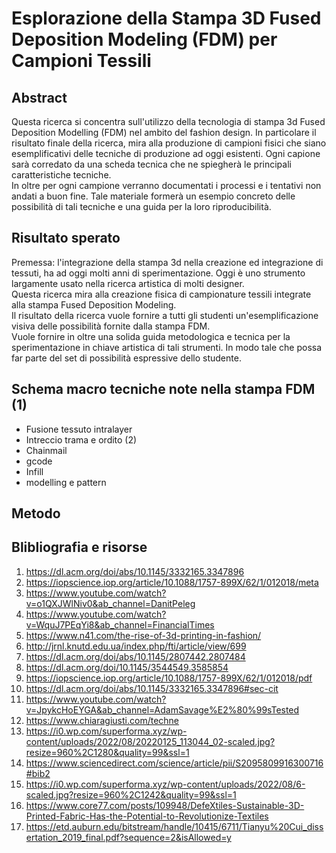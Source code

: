 # Esplorazione della Stampa 3D Fused Deposition Modeling (FDM) per Campioni Tessili


## Abstract

Questa ricerca si concentra sull'utilizzo della tecnologia di stampa 3d Fused Deposition Modelling (FDM) nel ambito del fashion design. In particolare il risultato finale della ricerca, mira alla produzione di campioni fisici che siano esemplificativi delle tecniche di produzione ad oggi esistenti. Ogni capione sarà corredato da una scheda tecnica che ne spiegherà le principali caratteristiche tecniche. <br /> 
In oltre per ogni campione verranno documentati i processi e i tentativi non andati a buon fine. 
Tale materiale formerà un esempio concreto delle possibilità di tali tecniche e una guida per la loro riproducibilità.

## Risultato sperato
Premessa: l'integrazione della stampa 3d nella creazione ed integrazione di tessuti, ha ad oggi molti anni di sperimentazione. Oggi è uno strumento largamente usato nella ricerca artistica di molti designer. <br /> 
Questa ricerca mira alla creazione fisica di campionature tessili integrate alla stampa Fused Deposition Modeling. <br>
Il risultato della ricerca vuole fornire a tutti gli studenti un'esemplificazione visiva delle possibilità fornite dalla stampa FDM. <br /> 
Vuole fornire in oltre una solida guida metodologica e tecnica per la sperimentazione in chiave artistica di tali strumenti. In modo tale che possa far parte del set di possibilità espressive dello studente.


## Schema macro tecniche note nella stampa FDM (1)

- Fusione tessuto intralayer
- Intreccio trama e ordito (2)
- Chainmail
- gcode
- Infill
- modelling e pattern

## Metodo


## Blibliografia e risorse

1. https://dl.acm.org/doi/abs/10.1145/3332165.3347896
2. https://iopscience.iop.org/article/10.1088/1757-899X/62/1/012018/meta
3. https://www.youtube.com/watch?v=o1QXJWlNiv0&ab_channel=DanitPeleg
4. https://www.youtube.com/watch?v=WquJ7PEqYi8&ab_channel=FinancialTimes
5. https://www.n41.com/the-rise-of-3d-printing-in-fashion/
6. http://jrnl.knutd.edu.ua/index.php/fti/article/view/699
7. https://dl.acm.org/doi/abs/10.1145/2807442.2807484
8. https://dl.acm.org/doi/10.1145/3544549.3585854
9. https://iopscience.iop.org/article/10.1088/1757-899X/62/1/012018/pdf
10. https://dl.acm.org/doi/abs/10.1145/3332165.3347896#sec-cit
11. https://www.youtube.com/watch?v=JpykcHoEYGA&ab_channel=AdamSavage%E2%80%99sTested
12. https://www.chiaragiusti.com/techne
13. https://i0.wp.com/superforma.xyz/wp-content/uploads/2022/08/20220125_113044_02-scaled.jpg?resize=960%2C1280&quality=99&ssl=1
14. https://www.sciencedirect.com/science/article/pii/S2095809916300716#bib2
15. https://i0.wp.com/superforma.xyz/wp-content/uploads/2022/08/6-scaled.jpg?resize=960%2C1242&quality=99&ssl=1
16. https://www.core77.com/posts/109948/DefeXtiles-Sustainable-3D-Printed-Fabric-Has-the-Potential-to-Revolutionize-Textiles
17. https://etd.auburn.edu/bitstream/handle/10415/6711/Tianyu%20Cui_dissertation_2019_final.pdf?sequence=2&isAllowed=y

